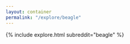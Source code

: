 ```yaml
---
layout: container
permalink: "/explore/beagle"
---
```


<link rel="stylesheet" type="text/css" href="/static/css/explore.css">
{% include explore.html subreddit="beagle" %}
